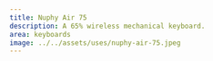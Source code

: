 ```yaml
---
title: Nuphy Air 75
description: A 65% wireless mechanical keyboard.
area: keyboards
image: ../../assets/uses/nuphy-air-75.jpeg
---
```

